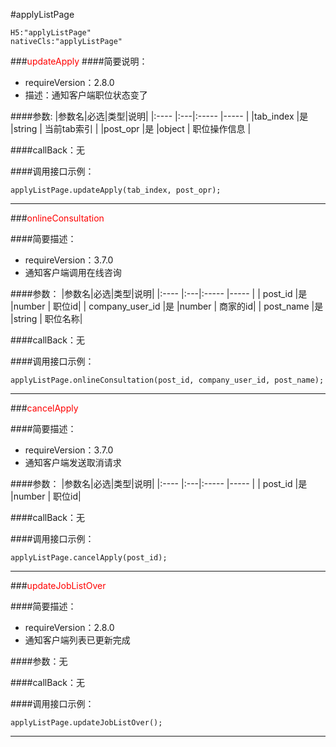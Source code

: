 #applyListPage
```
H5:"applyListPage"
nativeCls:"applyListPage"
```

###<font color="red">updateApply</font>
####简要说明：
- requireVersion：2.8.0
- 描述：通知客户端职位状态变了


####参数:
|参数名|必选|类型|说明|
|:----    |:---|:----- |-----   |
|tab_index |是  |string | 当前tab索引  |
|post_opr |是  |object | 职位操作信息 |

####callBack：无

####调用接口示例：

```
applyListPage.updateApply(tab_index, post_opr);
```
***

###<font color="red">onlineConsultation</font>

####简要描述：
- requireVersion：3.7.0
- 通知客户端调用在线咨询

####参数：
|参数名|必选|类型|说明|
|:----    |:---|:----- |-----   |
| post_id |是  |number | 职位id|
| company_user_id |是  |number | 商家的id|
| post_name |是  |string | 职位名称|

####callBack：无

####调用接口示例：
```
applyListPage.onlineConsultation(post_id, company_user_id, post_name);
```
***
###<font color="red">cancelApply</font>

####简要描述：
- requireVersion：3.7.0
- 通知客户端发送取消请求

####参数：
|参数名|必选|类型|说明|
|:----    |:---|:----- |-----   |
| post_id |是  |number | 职位id|

####callBack：无

####调用接口示例：
```
applyListPage.cancelApply(post_id);
```
***

###<font color="red">updateJobListOver</font>

####简要描述：
- requireVersion：2.8.0
- 通知客户端列表已更新完成

####参数：无

####callBack：无

####调用接口示例：
```
applyListPage.updateJobListOver();
```
***
